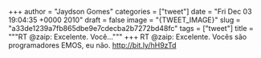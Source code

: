 
+++
author = "Jaydson Gomes"
categories = ["tweet"]
date = "Fri Dec 03 19:04:35 +0000 2010"
draft = false
image = "{TWEET_IMAGE}"
slug = "a33de1239a7fb865dbe9e7cdecba2b7272bd48fc"
tags = ["tweet"]
title = """RT @zaip: Excelente. Você..."""
+++
RT @zaip: Excelente. Vocês são programadores EMOS, eu não. http://bit.ly/hH9zTd

